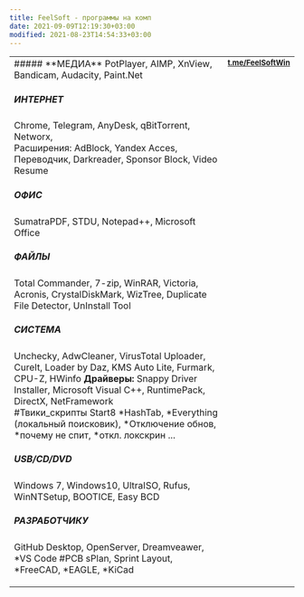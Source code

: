 ```yaml
---
title: FeelSoft - программы на комп
date: 2021-09-09T12:19:30+03:00
modified: 2021-08-23T14:54:33+03:00
---
```


<table>
 <tr valign="top">
  <td width="80%" markdown="1">
##### **МЕДИА**
PotPlayer, AIMP, XnView, Bandicam, Audacity, Paint.Net

##### **ИНТЕРНЕТ**
Chrome, Telegram, AnyDesk, qBitTorrent, Networx,  
Расширения: AdBlock, Yandex Acces, Переводчик, Darkreader, Sponsor Block, Video Resume

##### **ОФИС**
SumatraPDF, STDU, Notepad++, Microsoft Office

##### **ФАЙЛЫ**
Total Commander, 7-zip, WinRAR, Victoria, Acronis, CrystalDiskMark, WizTree, Duplicate File Detector, UnInstall Tool

##### **СИСТЕМА**
Unchecky, AdwCleaner, VirusTotal Uploader, CureIt, Loader by Daz, KMS Auto Lite, Furmark, CPU-Z, HWinfo
**Драйверы:** Snappy Driver Installer, Microsoft Visual C++, RuntimePack, DirectX, NetFramework  
#Твики_скрипты Start8 *HashTab, *Everything (локальный поисковик), *Отключение обнов, *почему не спит, *откл. локскрин ...

##### **USB/CD/DVD**
Windows 7, Windows10, UltraISO, Rufus, WinNTSetup, BOOTICE, Easy BCD

##### **РАЗРАБОТЧИКУ**
GitHub Desktop, OpenServer, Dreamveawer,  *VS Code
#PCB sPlan, Sprint Layout, *FreeCAD, *EAGLE, *KiCad
</td>
<td width="20%">
  <a style="font-size: 13px;" href="https://t.me/s/FeelSoftWin/125"><strong>t.me/FeelSoftWin</strong></a><br>
  <aside><script async src="https://telegram.org/js/telegram-widget.js?15" data-telegram-post="FeelSoftWin/125" data-width="100%"></script></aside>
 </td>
</tr>
</table>


